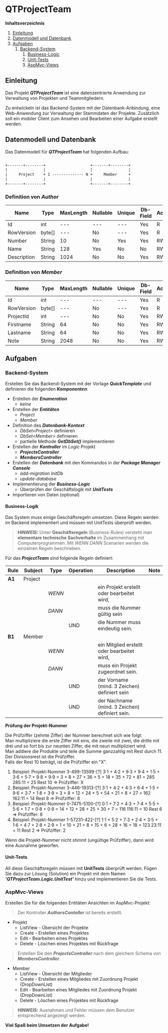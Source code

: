 ﻿
# QTProjectTeam

**Inhaltsverzeichnis**
1. [Einleitung](#einleitung)
2. [Datenmodell und Datenbank](#datenmodell-und-datenbank)
3. [Aufgaben](#aufgaben)
   1. [Backend-System](#backend-System)
      1. [Business-Logic](#business-logik)
      2. [Unit-Tests](#unit-tests)
      3. [AspMvc-Views](#aspmvc-views)

## Einleitung

Das Projekt ***QTProjectTeam*** ist eine datenzentrierte Anwendung zur Verwaltung von Projekten und Teammitgliedern. 

Zu entwickeln ist das Backend-System mit der Datenbank-Anbindung, eine Web-Anwendung zur Verwaltung der Stammdaten der Projekte. Zusätzlich soll ein mobiler Client zum Ansehen und Bearbeiten einer Aufgabe erstellt werden.

## Datenmodell und Datenbank

Das Datenmodell für ***QTProjectTeam*** hat folgenden Aufbau:

```txt

+-------+--------+                    +-------+--------+ 
|                |                    |                | 
|     Project    + 1 -------------- N +     Member     + 
|                |                    |                | 
+-------+--------+                    +-------+--------+ 

```

### Definition von ***Author***

| Name | Type | MaxLength | Nullable |Unique|Db-Field|Access|
|------|------|-----------|----------|------|--------|------|
| Id | int |---|---|---| Yes | R |
| RowVersion | byte[] |---| No |---| Yes | R |
| Number | String | 10 | No | Yes | Yes | RW |
| Name | String | 128 | Yes | No | No | RW |
| Description | String | 1024 | No | No | Yes | RW |

### Definition von ***Member***

| Name | Type | MaxLength | Nullable |Unique|Db-Field|Access|
|------|------|-----------|----------|------|--------|------|
| Id | int |---|---|---| Yes | R |
| RowVersion | byte[] |---| No |---| Yes | R |
| ProjectId | int | --- | No | No | Yes | RW |
| Firstname | String | 64 | No | No | Yes | RW |
| Lastname | String | 64 | No | No | Yes | RW |
| Note | String | 2048 | No | No | Yes | RW |

## Aufgaben  

### Backend-System  

Erstellen Sie das Backend-System mit der Vorlage ***QuickTemplate*** und definieren die folgenden ***Komponenten***:

- Erstellen der ***Enumeration***
  - *keine*
- Erstellen der ***Entitäten***
  - *Project*
  - *Member*
- Definition des ***Datenbank-Kontext***
  - *DbSet&lt;Project&gt;* definieren
  - *DbSet&lt;Member&gt;* definieren
  - partielle Methode ***GetDbSet<E>()*** implementieren
- Erstellen der ***Kontroller*** im *Logic* Projekt
  - ***ProjectsController***
  - ***MembersController***
- Erstellen der ***Datenbank*** mit den Kommandos in der ***Package Manager Console***
  - *add-migration InitDb*
  - *update-database*
- Implementierung der ***Business-Logic***
  - Überprüfen der Geschäftslogik mit ***UnitTests***
- Importieren von Daten (optional)

#### Business-Logik  

Das System muss einige Geschäftsregeln umsetzen. Diese Regeln werden im Backend implementiert und müssen mit UnitTests überprüft werden. 

> **HINWEIS:** Unter **Geschäftsregeln** (Business-Rules) versteht man **elementare technische Sachverhalte** im Zusammenhang mit Computerprogrammen. Mit *WENN* *DANN* Scenarien werden die einzelnen Regeln beschrieben.  

Für das ***ProjectTeam*** sind folgende Regeln definiert:

| Rule | Subject | Type | Operation | Description | Note |
|------|---------|------|-----------|-------------|------|
|**A1**| Project |  |  |  |  |
|  |  |*WENN*|  | ein Projekt erstellt oder bearbeitet wird, |  |
|  |  |*DANN*|  | muss die Nummer gültig sein |  |
|  |  |      | UND | die Nummer muss eindeutig sein. |  |
|**B1**| Member |  |  |  |  |
|  |  |*WENN*|  | ein Mitglied erstellt oder bearbeitet wird, |  |
|  |  |*DANN*|  | muss ein Projekt zugeordnet sein. |  |
|  |  |      | UND | der Vorname (mind. 3 Zeichen) definiert sein |  |
|  |  |      | UND | der Nachname (mind. 3 Zeichen) definiert sein. |  |

**Prüfung der Projekt-Nummer**

Die Prüfziffer (zehnte Ziffer) der Nummer berechnet sich wie folgt:  
Man multipliziere die erste Ziffer mit eins, die zweite mit zwei, die dritte mit drei und so fort bis zur neunten Ziffer, die mit neun multipliziert wird.  
Man addiere die Produkte und teile die Summe ganzzahlig mit Rest durch 11. Der Divisionsrest ist die Prüfziffer.  
Falls der Rest 10 beträgt, ist die Prüfziffer ein "X".  
1. Beispiel: Projekt-Nummer 3-499-13599-[?]
3·1 + 4·2 + 9·3 + 9·4 + 1·5 + 3·6 + 5·7 + 9·8 + 9·9 = 3 + 8 + 27 + 36 + 5 + 18 + 35 + 72 + 81 = 285
285:11 = 25 Rest 10 ⇒ Prüfziffer: X
2. Beispiel: Projekt-Nummer 3-446-19313-[?]
3·1 + 4·2 + 4·3 + 6·4 + 1·5 + 9·6 + 3·7 + 1·8 + 3·9 = 3 + 8 + 12 + 24 + 5 + 54 + 21 + 8 + 27 = 162
162:11 = 14 Rest 8 ⇒ Prüfziffer: 8
3. Beispiel: Projekt-Nummer 0-7475-5100-[?]
0·1 + 7·2 + 4·3 + 7·4 + 5·5 + 5·6 + 1·7 + 0·8 + 0·9 = 14 + 12 + 28 + 25 + 30 + 7 = 116
116:11 = 10 Rest 6 ⇒ Prüfziffer: 6
4. Beispiel: Projekt-Nummer 1-57231-422-[?]
1·1 + 5·2 + 7·3 + 2·4 + 3·5 + 1·6 + 4·7 + 2·8 + 2·9 = 1 + 10 + 21 + 8 + 15 + 6 + 28 + 16 + 18 = 123
23:11 = 11 Rest 2 ⇒ Prüfziffer: 2  

Wenn die Projekt-Nummer nicht stimmt (ungültige Prüfziffer), dann wird eine Ausnahme geworfen.

#### Unit-Tests  

All diese Geschäftsregeln müssen mit **UnitTests** überprüft werden. Fügen Sie dazu zur Lösung (Solution) ein Projekt mit dem Namen ***'QTProjectTeam.Logic.UnitTest'*** hinzu und implementieren Sie die Tests.
 
### AspMvc-Views  

Erstellen Sie für die folgenden Entitäten Ansichten im AspMvc-Projekt:

> Der Kontroller ***AuthorsContoller*** ist bereits erstellt.

- Projekt 
  - ListView - Übersicht der Projekte
  - Create - Erstellen eines Projektes
  - Edit - Bearbeiten eines Projektes
  - Delete - Löschen eines Projektes mit Rückfrage

> Erstellen Sie den ***ProjectsController*** nach dem gleichem Schema von ***MembersController***.
   
- Member 
  - ListView - Übersicht der Mitglieder
  - Create - Erstellen eines Mitgliedes mit Zuordnung Projekt (DropDownList)
  - Edit - Bearbeiten eines Mitgliedes mit Zuordnung Projekt (DropDownList)
  - Delete - Löschen eines Projektes mit Rückfrage

> **HINWEIS:**  Ausnahmen und Fehler müssen dem Benutzer entsprechend angezeigt werden.

**Viel Spaß beim Umsetzen der Aufgabe!**

